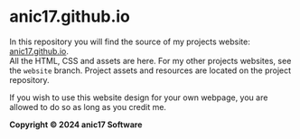 # anic17.github.io

In this repository you will find the source of my projects website: [anic17.github.io](https://anic17.github.io).  
All the HTML, CSS and assets are here. For my other projects websites, see the `website` branch. Project assets and resources are located on the project repository.  

If you wish to use this website design for your own webpage, you are allowed to do so as long as you credit me.


**Copyright &copy; 2024 anic17 Software**
